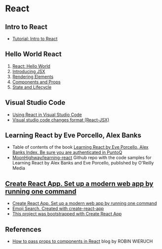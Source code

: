 # React

## Intro to React

* [Tutorial: Intro to React](https://reactjs.org/tutorial/tutorial.html)

## Hello World React

1. [React: Hello World](https://reactjs.org/docs/hello-world.html)
2. [Introducing JSX](https://reactjs.org/docs/introducing-jsx.html)
3. [Rendering Elements](https://reactjs.org/docs/rendering-elements.html)
4. [Components and Props](https://reactjs.org/docs/components-and-props.html)
5. [State and Lifecycle](https://reactjs.org/docs/state-and-lifecycle.html)

## Visual Studio Code

* [Using React in Visual Studio Code](https://code.visualstudio.com/docs/nodejs/reactjs-tutorial)
* [Visual studio code changes format (React-JSX)](https://stackoverflow.com/questions/44993808/visual-studio-code-changes-format-react-jsx)

## Learning React by Eve Porcello, Alex Banks 

* Table of contents of the book [Learning React by Eve Porcello, Alex Banks Index. Be sure you are authenticated in PuntoQ](learning-react.md)
* [MoonHighway/learning-react](https://github.com/moonhighway/learning-react) Github repo with the code samples for Learning React by Alex Banks and Eve Porcello, published by O'Reilly Media

## [Create React App. Set up a modern web app by running one command](https://create-react-app.dev/)

* [Create React App. Set up a modern web app by running one command](https://create-react-app.dev/)
* [Emoji Search. Created with create-react-app](https://github.com/ahfarmer/emoji-search)
* [This project was bootstrapped with Create React App](https://github.com/facebook/create-react-app/blob/master/packages/react-scripts/template/README.md)
  

## References

* [How to pass props to components in React](https://www.robinwieruch.de/react-pass-props-to-component#react-props) blog by ROBIN WIERUCH
 
